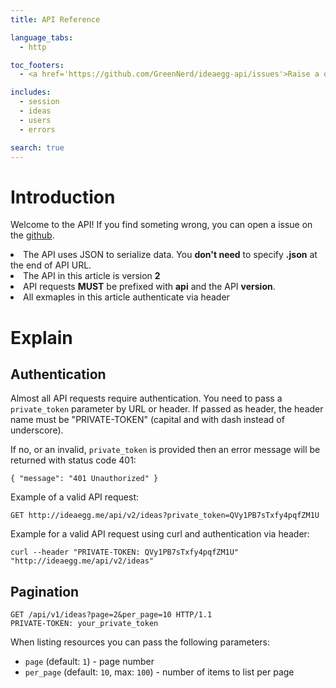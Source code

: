```yaml
---
title: API Reference

language_tabs:
  - http

toc_footers:
  - <a href='https://github.com/GreenNerd/ideaegg-api/issues'>Raise a question</a>

includes:
  - session
  - ideas
  - users
  - errors

search: true
---
```


# Introduction

Welcome to the API! If you find someting wrong, you can open a issue on the [github](https://github.com/GreenNerd/ideaegg-api/issues).
<aside class="notice">
  <li>The API uses JSON to serialize data. You <strong>don't need</strong> to specify <strong>.json</strong> at the end of API URL.</li>
  <li>The API in this article is version <strong>2</strong></li>
  <li>API requests <strong>MUST</strong> be prefixed with <strong>api</strong> and the API <strong>version</strong>.</li>
  <li>All exmaples in this article authenticate via header</li>
</aside>

# Explain

## Authentication

Almost all API requests require authentication. You need to pass a `private_token` parameter by URL or header. If passed as header, the header name must be "PRIVATE-TOKEN" (capital and with dash instead of underscore).

If no, or an invalid, `private_token` is provided then an error message will be returned with status code 401:

`{ "message": "401 Unauthorized" }`

Example of a valid API request:

`GET http://ideaegg.me/api/v2/ideas?private_token=QVy1PB7sTxfy4pqfZM1U`

Example for a valid API request using curl and authentication via header:

`curl --header "PRIVATE-TOKEN: QVy1PB7sTxfy4pqfZM1U" "http://ideaegg.me/api/v2/ideas"`


## Pagination

```http
GET /api/v1/ideas?page=2&per_page=10 HTTP/1.1
PRIVATE-TOKEN: your_private_token
```

When listing resources you can pass the following parameters:

- `page` (default: `1`) - page number
- `per_page` (default: `10`, max: `100`) - number of items to list per page

